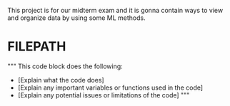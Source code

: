 This project is for our midterm exam and it is gonna contain ways to view and organize data by using some ML methods.

# FILEPATH

"""
This code block does the following:

- [Explain what the code does]
- [Explain any important variables or functions used in the code]
- [Explain any potential issues or limitations of the code]
  """
